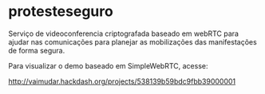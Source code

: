 protesteseguro
==============

Serviço de videoconferencia criptografada baseado em webRTC para ajudar nas comunicações para planejar as mobilizações das manifestações de forma segura.

Para visualizar o demo baseado em SimpleWebRTC, acesse:

http://vaimudar.hackdash.org/projects/538139b59bdc9fbb39000001
